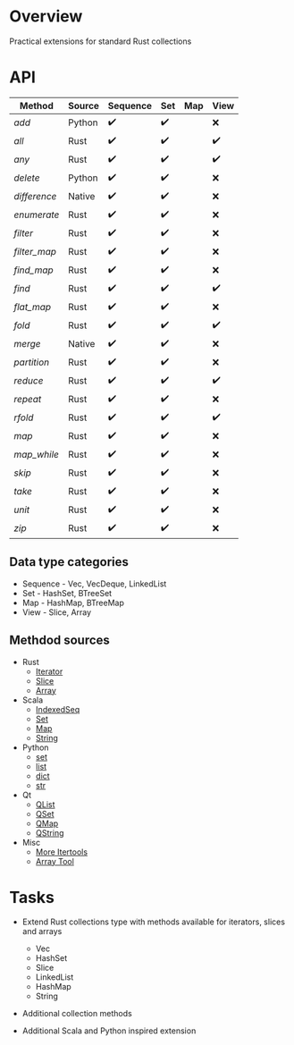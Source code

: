 # Overview

Practical extensions for standard Rust collections


# API

| Method       | Source | Sequence           | Set                | Map | View               |
|--------------|--------|--------------------|--------------------|-----|--------------------|
| *add*        | Python | :heavy_check_mark: | :heavy_check_mark: |     | :x:                |
| *all*        | Rust   | :heavy_check_mark: | :heavy_check_mark: |     | :heavy_check_mark: |
| *any*        | Rust   | :heavy_check_mark: | :heavy_check_mark: |     | :heavy_check_mark: |
| *delete*     | Python | :heavy_check_mark: | :heavy_check_mark: |     | :x:                |
| *difference* | Native | :heavy_check_mark: | :heavy_check_mark: |     | :x:                |
| *enumerate*  | Rust   | :heavy_check_mark: | :heavy_check_mark: |     | :x:                |
| *filter*     | Rust   | :heavy_check_mark: | :heavy_check_mark: |     | :x:                |
| *filter_map* | Rust   | :heavy_check_mark: | :heavy_check_mark: |     | :x:                |
| *find_map*   | Rust   | :heavy_check_mark: | :heavy_check_mark: |     | :x:                |
| *find*       | Rust   | :heavy_check_mark: | :heavy_check_mark: |     | :heavy_check_mark: |
| *flat_map*   | Rust   | :heavy_check_mark: | :heavy_check_mark: |     | :x:                |
| *fold*       | Rust   | :heavy_check_mark: | :heavy_check_mark: |     | :heavy_check_mark: |
| *merge*      | Native | :heavy_check_mark: | :heavy_check_mark: |     | :x:                |
| *partition*  | Rust   | :heavy_check_mark: | :heavy_check_mark: |     | :x:                |
| *reduce*     | Rust   | :heavy_check_mark: | :heavy_check_mark: |     | :heavy_check_mark: |
| *repeat*     | Rust   | :heavy_check_mark: | :heavy_check_mark: |     | :x:                |
| *rfold*      | Rust   | :heavy_check_mark: | :heavy_check_mark: |     | :heavy_check_mark: |
| *map*        | Rust   | :heavy_check_mark: | :heavy_check_mark: |     | :x:                |
| *map_while*  | Rust   | :heavy_check_mark: | :heavy_check_mark: |     | :x:                |
| *skip*       | Rust   | :heavy_check_mark: | :heavy_check_mark: |     | :x:                |
| *take*       | Rust   | :heavy_check_mark: | :heavy_check_mark: |     | :x:                |
| *unit*       | Rust   | :heavy_check_mark: | :heavy_check_mark: |     | :x:                |
| *zip*        | Rust   | :heavy_check_mark: | :heavy_check_mark: |     | :x:                |

## Data type categories

- Sequence - Vec, VecDeque, LinkedList
- Set - HashSet, BTreeSet
- Map - HashMap, BTreeMap
- View - Slice, Array

## Methdod sources

- Rust
  - [Iterator](https://doc.rust-lang.org/std/iter/trait.Iterator.html)
  - [Slice](https://doc.rust-lang.org/std/primitive.slice.html)
  - [Array](https://doc.rust-lang.org/std/primitive.array.html)
- Scala
  - [IndexedSeq](https://www.scala-lang.org/api/3.3.1/scala/collection/immutable/IndexedSeq.html)
  - [Set](https://www.scala-lang.org/api/3.3.1/scala/collection/immutable/Set.html)
  - [Map](https://www.scala-lang.org/api/3.3.1/scala/collection/immutable/Map.html)
  - [String](https://www.scala-lang.org/api/3.3.1/scala/collection/StringOps.html)
- Python
  - [set](https://python-reference.readthedocs.io/en/latest/docs/sets/index.html)
  - [list](https://python-reference.readthedocs.io/en/latest/docs/list/index.html)
  - [dict](https://python-reference.readthedocs.io/en/latest/docs/dict/index.html)
  - [str](https://python-reference.readthedocs.io/en/latest/docs/str/index.html)
- Qt
  - [QList](https://doc.qt.io/qt-6/qlist.html)
  - [QSet](https://doc.qt.io/qt-6/qset.html)
  - [QMap](https://doc.qt.io/qt-6/qmap.html)
  - [QString](https://doc.qt.io/qt-6/qstring.htm)
- Misc
  - [More Itertools](https://more-itertools.readthedocs.io/en/stable/api.html)
  - [Array Tool](https://github.com/danielpclark/array_tool/tree/master)

# Tasks

- Extend Rust collections type with methods available for iterators, slices and arrays
  - Vec
  - HashSet
  - Slice
  - LinkedList
  - HashMap
  - String


- Additional collection methods


- Additional Scala and Python inspired extension
